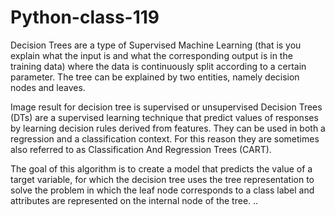 # Python-class-119



Decision Trees are a type of Supervised Machine Learning (that is you explain what the input is and what the corresponding output is in the training data) where the data is continuously split according to a certain parameter. The tree can be explained by two entities, namely decision nodes and leaves.




Image result for decision tree is supervised or unsupervised
Decision Trees (DTs) are a supervised learning technique that predict values of responses by learning decision rules derived from features. They can be used in both a regression and a classification context. For this reason they are sometimes also referred to as Classification And Regression Trees (CART).


The goal of this algorithm is to create a model that predicts the value of a target variable, for which the decision tree uses the tree representation to solve the problem in which the leaf node corresponds to a class label and attributes are represented on the internal node of the tree. ..



